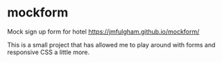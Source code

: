 # mockform
Mock sign up form for hotel
https://jmfulgham.github.io/mockform/


This is a small project that has allowed me to play around with forms and responsive CSS a little more.



